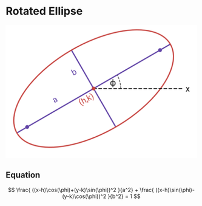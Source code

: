 # Rotated Ellipse

![](https://raw.githubusercontent.com/damianc/math-notes/refs/heads/master/_images/anal-geom/ellipse/rotated-ellipse.png)

## Equation

$$
\frac{
 ((x-h)\cos(\phi)+(y-k)\sin(\phi))^2
}{a^2} + \frac{
 ((x-h)\sin(\phi)-(y-k)\cos(\phi))^2
}{b^2} = 1
$$

